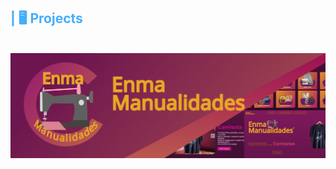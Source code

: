 
<h2 style="color: #44AEFB"> | 🖥️ Projects</h2>
<br />

<!-- Resource/Reference: https://github.com/DenverCoder1/github-readme-youtube-cards -->
<div class="youtube videos cards" align="center">
 <div class="social-icons-container">
                    <a href="https://agustheking.github.io" style="border-radius:20px;" class="social-icon" target="_blank"><img src="https://raw.githubusercontent.com/EnmaManualidades/EnmaManualidades/main/enmamanualidadesheadewr.png" alt="Elements Css DAJ"></a>
                    <br>
                   
<br>
